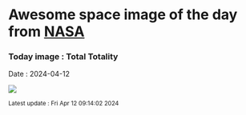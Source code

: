 
# Awesome space image of the day from [NASA](https://api.nasa.gov/)

### Today image : Total Totality
Date : 2024-04-12

![](https://apod.nasa.gov/apod/image/2404/image0tseKorona_1100.jpg)

<small>Latest update : Fri Apr 12 09:14:02 2024</small>
        